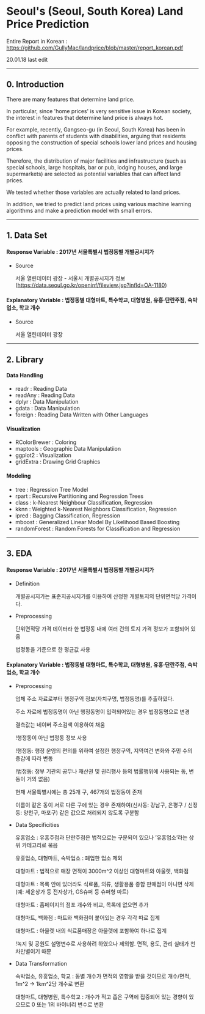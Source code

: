 # Seoul's (Seoul, South Korea) Land Price Prediction

Entire Report in Korean : https://github.com/GullyMac/landprice/blob/master/report_korean.pdf

20.01.18 last edit

---

## 0. Introduction

There are many features that determine land price.

In particular, since 'home prices' is very sensitive issue in Korean society,
the interest in features that determine land price is always hot.

For example, recently, Gangseo-gu (in Seoul, South Korea) has been in conflict with parents of students with disabilities, 
arguing that residents opposing the construction of special schools lower land prices and housing prices.

Therefore, the distribution of major facilities and infrastructure 
(such as special schools, large hospitals, bar or pub, lodging houses, and large supermarkets) 
are selected as potential variables that can affect land prices.

We tested whether those variables are actually related to land prices.

In addition, we tried to predict land prices using various machine learning algorithms 
and make a prediction model with small errors.

---

## 1. Data Set

#### Response Variable : 2017년 서울특별시 법정동별 개별공시지가

* Source

  서울 열린데이터 광장 - 서울시 개별공시지가 정보 (https://data.seoul.go.kr/openinf/fileview.jsp?infId=OA-1180)
  
  
#### Explanatory Variable : 법정동별 대형마트, 특수학교, 대형병원, 유흥·단란주점, 숙박업소, 학교 개수

* Source

  서울 열린데이터 광장

    
---

## 2. Library

#### Data Handling

* readr : Reading Data
* readAny : Reading Data
* dplyr : Data Manipulation
* gdata : Data Manipulation
* foreign : Reading Data Written with Other Languages

#### Visualization

* RColorBrewer : Coloring
* maptools : Geographic Data Manipulatiion
* ggplot2 : Visualization
* gridExtra : Drawing Grid Graphics

#### Modeling

* tree : Regression Tree Model
* rpart : Recursive Partitioning and Regression Trees
* class : k-Nearest Neighbour Classification, Regression
* kknn : Weighted k-Nearest Neighbors Classification, Regression
* ipred : Bagging Classification, Regression
* mboost : Generalized Linear Model By Likelihood Based Boosting
* randomForest : Random Forests for Classification and Regression
  
---

## 3. EDA

#### Response Variable : 2017년 서울특별시 법정동별 개별공시지가

* Definition

  개별공시지가는 표준지공시지가를 이용하여 산정한 개별토지의 단위면적당 가격이다.
  
  
* Preprocessing
  
  단위면적당 가격 데이터라 한 법정동 내에 여러 건의 토지 가격 정보가 포함되어 있음
  
  법정동을 기준으로 한 평균값 사용
  

#### Explanatory Variable : 법정동별 대형마트, 특수학교, 대형병원, 유흥·단란주점, 숙박업소, 학교 개수

* Preprocessing

  업체 주소 자료로부터 행정구역 정보(자치구명, 법정동명)를 추출하였다.
  
  주소 자료에 법정동명이 아닌 행정동명이 입력되어있는 경우 법정동명으로 변경 
  
  결측값는 네이버 주소검색 이용하여 채움
  
  !행정동이 아닌 법정동 정보 사용
  
  !행정동: 행정 운영의 편의를 위하여 설정한 행정구역, 지역여건 변화와 주민 수의 증감에 따라 변동
  
  !법정동: 정부 기관의 공무나 재산권 및 권리행사 등의 법률행위에 사용되는 동, 변동이 거의 없음)
  
  현재 서울특별시에는 총 25개 구, 467개의 법정동이 존재
  
  이름이 같은 동이 서로 다른 구에 있는 경우 존재하여(신사동: 강남구, 은평구 / 신정동: 양천구, 마포구) 같은 값으로 처리되지 않도록 구분함


* Data Specificities
  
  유흥업소 : 유흥주점과 단란주점은 법적으로는 구분되어 있으나 ’유흥업소’라는 상위 카테고리로 묶음
  
  유흥업소, 대형마트, 숙박업소 : 폐업한 업소 제외
  
  대형마트 : 법적으로 매장 면적이 3000m^2 이상인 대형마트와 아울렛, 백화점
  
  대형마트 : 목록 안에 있더라도 식료품, 의류, 생활용품 종합 판매점이 아니면 삭제 (예: 세운상가 등 전자상가, GS슈퍼 등 슈퍼형 마트)
  
  대형마트 : 홈페이지의 점포 개수와 비교, 목록에 없으면 추가
  
  대형마트, 백화점 : 마트와 백화점이 붙어있는 경우 각각 따로 집계
  
  대형마트 : 아울렛 내의 식료품매장은 아울렛에 포함하여 하나로 집계
  
  !녹지 및 공원도 설명변수로 사용하려 하였으나 제외함. 면적, 용도, 관리 실태가 천차만별이기 때문


* Data Transformation 
  
  숙박업소, 유흥업소, 학교 : 동별 개수가 면적의 영향을 받을 것이므로 개수/면적, 1m^2 -> 1km^2당 개수로 변환
  
  대형마트, 대형병원, 특수학교 : 개수가 적고 좁은 구역에 집중되어 있는 경향이 있으므로 0 또는 1의 바이너리 변수로 변환
 

